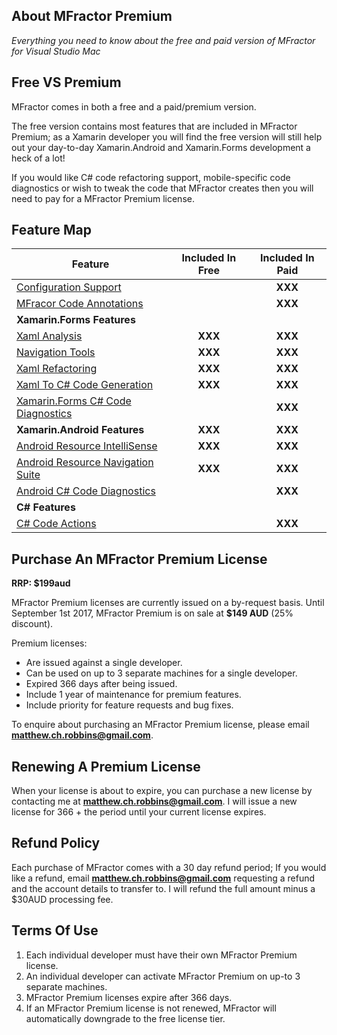 ## About MFractor Premium

*Everything you need to know about the free and paid version of MFractor for Visual Studio Mac*

## Free VS Premium

MFractor comes in both a free and a paid/premium version.

The free version contains most features that are included in MFractor Premium; as a Xamarin developer you will find the free version will still help out your day-to-day Xamarin.Android and Xamarin.Forms development a heck of a lot!

If you would like C# code refactoring support, mobile-specific code diagnostics or wish to tweak the code that MFractor creates then you will need to pay for a MFractor Premium license.

## Feature Map

| Feature | Included In Free | Included In Paid |
|------|:----:|:-----------:|
| [Configuration Support](/configuration.md) |  | **XXX** |
| [MFracor Code Annotations](/annotations.md) |  | **XXX** |
| **Xamarin.Forms Features** |  |  |
| [Xaml Analysis](/code-analysis/xaml.md) |  **XXX** | **XXX** |
| [Navigation Tools](/xamarin-forms/navigation.md) |  **XXX** | **XXX** |
| [Xaml Refactoring](/code-actions/xaml/refactor.md) |  **XXX** | **XXX** |
| [Xaml To C# Code Generation](/code-actions/xaml/generate.md) |  **XXX** | **XXX** |
| [Xamarin.Forms C# Code Diagnostics](code-analysis/csharp/xamarin-forms.md) |  | **XXX** |
| **Xamarin.Android Features** | **XXX** | **XXX** |
| [Android Resource IntelliSense](/xamarin-android/resource-intellisense.md) | **XXX** | **XXX** |
| [Android Resource Navigation Suite](/xamarin-android/navigation-tools.md) | **XXX** | **XXX** |
| [Android C# Code Diagnostics](code-analysis/csharp/android.md) |  | **XXX** |
| **C# Features** |  |  |
| [C# Code Actions](code-actions/csharp.md) |  | **XXX** |

## Purchase An MFractor Premium License

**RRP: $199aud**

MFractor Premium licenses are currently issued on a by-request basis. Until September 1st 2017, MFractor Premium is on sale at **$149 AUD** (25% discount).

Premium licenses:

 * Are issued against a single developer.
 * Can be used on up to 3 separate machines for a single developer.
 * Expired 366 days after being issued.
 * Include 1 year of maintenance for premium features.
 * Include priority for feature requests and bug fixes.

To enquire about purchasing an MFractor Premium license, please email **matthew.ch.robbins@gmail.com**.

## Renewing A Premium License

When your license is about to expire, you can purchase a new license by contacting me at **matthew.ch.robbins@gmail.com**. I will issue a new license for 366 + the period until your current license expires.

## Refund Policy

Each purchase of MFractor comes with a 30 day refund period; If you would like a refund, email **matthew.ch.robbins@gmail.com** requesting a refund and the account details to transfer to. I will refund the full amount minus a $30AUD processing fee.

## Terms Of Use

 1. Each individual developer must have their own MFractor Premium license.
 2. An individual developer can activate MFractor Premium on up-to 3 separate machines.
 3. MFractor Premium licenses expire after 366 days.
 4. If an MFractor Premium license is not renewed, MFractor will automatically downgrade to the free license tier.
